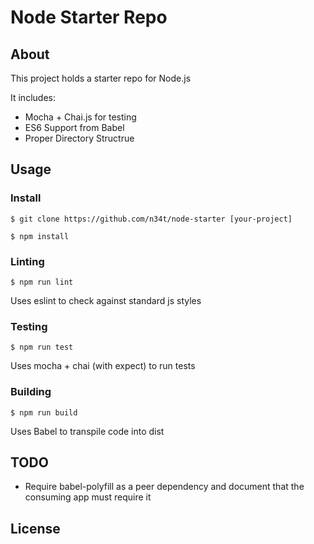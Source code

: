# Node Starter Repo

## About

This project holds a starter repo for Node.js

It includes:
- Mocha + Chai.js for testing
- ES6 Support from Babel
- Proper Directory Structrue

## Usage

### Install

```
$ git clone https://github.com/n34t/node-starter [your-project]

$ npm install
```

### Linting

`$ npm run lint`

Uses eslint to check against standard js styles

### Testing

`$ npm run test`

Uses mocha + chai (with expect) to run tests

### Building

`$ npm run build`

Uses Babel to transpile code into dist


## TODO

- Require babel-polyfill as a peer dependency and document that the consuming app must require it


## License



